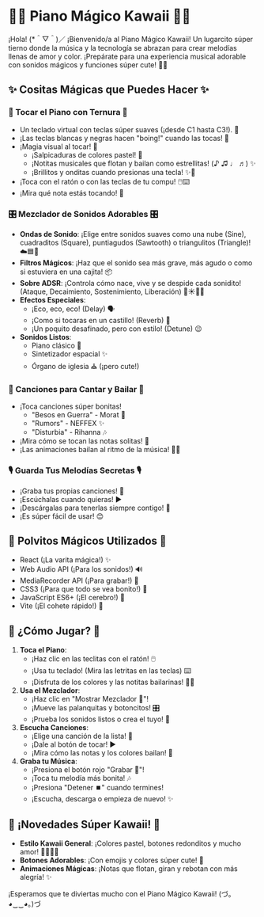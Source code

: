 # 🎀🎹 Piano Mágico Kawaii 🎹🎀

¡Hola! (*＾▽＾)／ ¡Bienvenido/a al Piano Mágico Kawaii! Un lugarcito súper tierno donde la música y la tecnología se abrazan para crear melodías llenas de amor y color. ¡Prepárate para una experiencia musical adorable con sonidos mágicos y funciones súper cute! 💖✨

## ✨ Cositas Mágicas que Puedes Hacer ✨

### 🎵 Tocar el Piano con Ternura 🎵
*   Un teclado virtual con teclas súper suaves (¡desde C1 hasta C3!). 🎹
*   ¡Las teclas blancas y negras hacen "boing!" cuando las tocas! 🥰
*   ¡Magia visual al tocar! 🌈
    *   ¡Salpicaduras de colores pastel! 🎨
    *   ¡Notitas musicales que flotan y bailan como estrellitas! (♪ ♫ ♩ ♬) ✨
    *   ¡Brillitos y onditas cuando presionas una tecla! ✨🌊
*   ¡Toca con el ratón o con las teclas de tu compu! 🖱️⌨️
*   ¡Mira qué nota estás tocando! 👀

### 🎛️ Mezclador de Sonidos Adorables 🎛️
*   **Ondas de Sonido**: ¡Elige entre sonidos suaves como una nube (Sine), cuadraditos (Square), puntiagudos (Sawtooth) o triangulitos (Triangle)! ☁️🟦🔺
*   **Filtros Mágicos**: ¡Haz que el sonido sea más grave, más agudo o como si estuviera en una cajita! 📦
*   **Sobre ADSR**: ¡Controla cómo nace, vive y se despide cada sonidito! (Ataque, Decaimiento, Sostenimiento, Liberación) 🌱☀️🍂👋
*   **Efectos Especiales**:
    *   ¡Eco, eco, eco! (Delay) 🗣️
    *   ¡Como si tocaras en un castillo! (Reverb) 🏰
    *   ¡Un poquito desafinado, pero con estilo! (Detune) 😉
*   **Sonidos Listos**:
    *   Piano clásico 🎹
    *   Sintetizador espacial ✨
    *   Órgano de iglesia ⛪ (¡pero cute!)

### 🎼 Canciones para Cantar y Bailar 🎼
*   ¡Toca canciones súper bonitas!
    *   "Besos en Guerra" - Morat 💖
    *   "Rumors" - NEFFEX ✨
    *   "Disturbia" - Rihanna 🎶
*   ¡Mira cómo se tocan las notas solitas! 👀
*   ¡Las animaciones bailan al ritmo de la música! 💃🕺

### 🎙️ Guarda Tus Melodías Secretas 🎙️
*   ¡Graba tus propias canciones! 🔴
*   ¡Escúchalas cuando quieras! ▶️
*   ¡Descárgalas para tenerlas siempre contigo! 💾
*   ¡Es súper fácil de usar! 😊

## 🚀 Polvitos Mágicos Utilizados 🚀

*   React (¡La varita mágica!) ✨
*   Web Audio API (¡Para los sonidos!) 🔊
*   MediaRecorder API (¡Para grabar!) 🎤
*   CSS3 (¡Para que todo se vea bonito!) 🎨
*   JavaScript ES6+ (¡El cerebro!) 🧠
*   Vite (¡El cohete rápido!) 🚀

## 📖 ¿Cómo Jugar? 📖

1.  **Toca el Piano**:
    *   ¡Haz clic en las teclitas con el ratón! 🖱️
    *   ¡Usa tu teclado! (Mira las letritas en las teclas) ⌨️
    *   ¡Disfruta de los colores y las notitas bailarinas! 💖✨
2.  **Usa el Mezclador**:
    *   ¡Haz clic en "Mostrar Mezclador 🎀"!
    *   ¡Mueve las palanquitas y botoncitos! 🎛️
    *   ¡Prueba los sonidos listos o crea el tuyo! 🧪
3.  **Escucha Canciones**:
    *   ¡Elige una canción de la lista! 🎵
    *   ¡Dale al botón de tocar! ▶️
    *   ¡Mira cómo las notas y los colores bailan! 🤩
4.  **Graba tu Música**:
    *   ¡Presiona el botón rojo "Grabar 🔴"!
    *   ¡Toca tu melodía más bonita! 🎶
    *   ¡Presiona "Detener ⏹️" cuando termines!
    *   ¡Escucha, descarga o empieza de nuevo! ✨

## 🎨 ¡Novedades Súper Kawaii! 🎨

*   **Estilo Kawaii General**: ¡Colores pastel, botones redonditos y mucho amor! 💖💜💙💛
*   **Botones Adorables**: ¡Con emojis y colores súper cute! 🥰
*   **Animaciones Mágicas**: ¡Notas que flotan, giran y rebotan con más alegría! ✨

¡Esperamos que te diviertas mucho con el Piano Mágico Kawaii! (づ｡◕‿‿◕｡)づ
